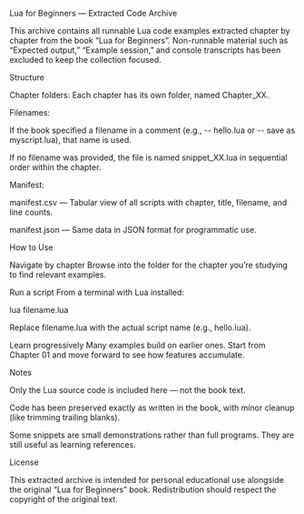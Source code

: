 Lua for Beginners — Extracted Code Archive

This archive contains all runnable Lua code examples extracted chapter by chapter from the book “Lua for Beginners”.
Non-runnable material such as “Expected output,” “Example session,” and console transcripts has been excluded to keep the collection focused.

Structure

Chapter folders: Each chapter has its own folder, named Chapter_XX.

Filenames:

If the book specified a filename in a comment (e.g., -- hello.lua or -- save as myscript.lua), that name is used.

If no filename was provided, the file is named snippet_XX.lua in sequential order within the chapter.

Manifest:

manifest.csv — Tabular view of all scripts with chapter, title, filename, and line counts.

manifest.json — Same data in JSON format for programmatic use.

How to Use

Navigate by chapter
Browse into the folder for the chapter you’re studying to find relevant examples.

Run a script
From a terminal with Lua installed:

lua filename.lua


Replace filename.lua with the actual script name (e.g., hello.lua).

Learn progressively
Many examples build on earlier ones. Start from Chapter 01 and move forward to see how features accumulate.

Notes

Only the Lua source code is included here — not the book text.

Code has been preserved exactly as written in the book, with minor cleanup (like trimming trailing blanks).

Some snippets are small demonstrations rather than full programs. They are still useful as learning references.

License

This extracted archive is intended for personal educational use alongside the original “Lua for Beginners” book. Redistribution should respect the copyright of the original text.
